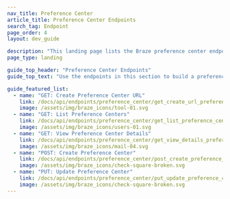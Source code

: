 ```yaml
---
nav_title: Preference Center
article_title: Preference Center Endpoints
search_tag: Endpoint
page_order: 4
layout: dev_guide

description: "This landing page lists the Braze preference center endpoints."
page_type: landing

guide_top_header: "Preference Center Endpoints"
guide_top_text: "Use the endpoints in this section to build a preference center, which is a Braze-hosted website that can display your user's subscription state and subscription group statuses. Using HTML and CSS, your developer team can build your preference center so that the styling of the page matches your brand guidelines.<br><br>Check out <a href='/docs/user_guide/message_building_by_channel/email/preference_center/overview/'>Preference center overview</a> for more details on how to create and customize your preference center."

guide_featured_list:
  - name: "GET: Create Preference Center URL"
    link: /docs/api/endpoints/preference_center/get_create_url_preference_center/
    image: /assets/img/braze_icons/tool-01.svg
  - name: "GET: List Preference Centers"
    link: /docs/api/endpoints/preference_center/get_list_preference_center/
    image: /assets/img/braze_icons/users-01.svg
  - name: "GET: View Preference Center Details"
    link: /docs/api/endpoints/preference_center/get_view_details_preference_center/
    image: /assets/img/braze_icons/mail-04.svg
  - name: "POST: Create Preference Center"
    link: /docs/api/endpoints/preference_center/post_create_preference_center/
    image: /assets/img/braze_icons/check-square-broken.svg
  - name: "PUT: Update Preference Center"
    link: /docs/api/endpoints/preference_center/put_update_preference_center/
    image: /assets/img/braze_icons/check-square-broken.svg
---
```

